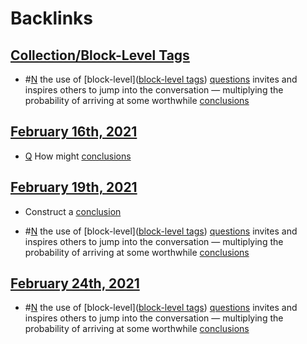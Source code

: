 
# Backlinks
## [Collection/Block-Level Tags](<Collection/Block-Level Tags.md>)
- #[N](<N.md>) the use of [block-level]([block-level tags](<block-level tags.md>)) [questions](<questions.md>) invites and inspires others to jump into the conversation — multiplying the probability of arriving at some worthwhile [conclusions](<conclusions.md>)

## [February 16th, 2021](<February 16th, 2021.md>)
- [Q](<Q.md>) How might [conclusions](<conclusions.md>)

## [February 19th, 2021](<February 19th, 2021.md>)
- Construct a [conclusion]([conclusions](<conclusions.md>))

- #[N](<N.md>) the use of [block-level]([block-level tags](<block-level tags.md>)) [questions](<questions.md>) invites and inspires others to jump into the conversation — multiplying the probability of arriving at some worthwhile [conclusions](<conclusions.md>)

## [February 24th, 2021](<February 24th, 2021.md>)
- #[N](<N.md>) the use of [block-level]([block-level tags](<block-level tags.md>)) [questions](<questions.md>) invites and inspires others to jump into the conversation — multiplying the probability of arriving at some worthwhile [conclusions](<conclusions.md>)

